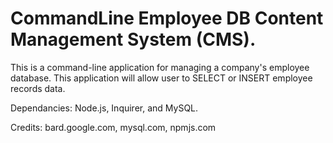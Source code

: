 # CommandLine Employee DB Content Management System (CMS).

This is a command-line application for managing a company's employee database. This application will allow user to SELECT or INSERT employee records data.

Dependancies: Node.js, Inquirer, and MySQL.

Credits: bard.google.com, mysql.com, npmjs.com